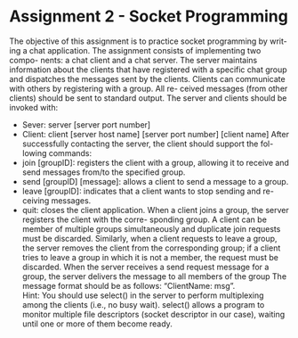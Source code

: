# Assignment 2 - Socket Programming

The objective of this assignment is to practice socket programming by writ-
ing a chat application. The assignment consists of implementing two compo-
nents: a chat client and a chat server. The server maintains information about
the clients that have registered with a specific chat group and dispatches the
messages sent by the clients.
Clients can communicate with others by registering with a group. All re-
ceived messages (from other clients) should be sent to standard output. The
server and clients should be invoked with:
* Sever: server \[server port number\]
* Client: client \[server host name\] \[server port number\] \[client name\]
After successfully contacting the server, the client should support the fol-
lowing commands:
* join [groupID]: registers the client with a group, allowing it to receive
and send messages from/to the specified group.
* send \[groupID\] \[message\]: allows a client to send a message to a group.
* leave \[groupID\]: indicates that a client wants to stop sending and re-
ceiving messages.
* quit: closes the client application.
When a client joins a group, the server registers the client with the corre-
sponding group. A client can be member of multiple groups simultaneously and
duplicate join requests must be discarded. Similarly, when a client requests to
leave a group, the server removes the client from the corresponding group; if a
client tries to leave a group in which it is not a member, the request must be
discarded. When the server receives a send request message for a group, the
server delivers the message to all members of the group The message format
should be as follows: “ClientName: msg”.  
Hint: You should use select() in the server to perform multiplexing among
the clients (i.e., no busy wait). select() allows a program to monitor multiple
file descriptors (socket descriptor in our case), waiting until one or more of them
become ready.
